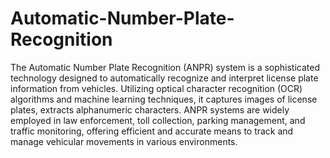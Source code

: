 # Automatic-Number-Plate-Recognition


The Automatic Number Plate Recognition (ANPR) system is a sophisticated technology designed to automatically recognize and interpret license plate information from vehicles. Utilizing optical character recognition (OCR) algorithms and machine learning techniques, it captures images of license plates, extracts alphanumeric characters.
ANPR systems are widely employed in law enforcement, toll collection, parking management, and traffic monitoring, offering efficient and accurate means to track and manage vehicular movements in various environments.
